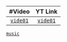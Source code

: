 | #Video | YT Link |
| :---: | :---: | 
| [`vide01`](#vide01) | [`vide01`](https://www.youtube.com/watch?v=dwaeNJUniRk) |


[`music`](https://www.youtube.com/watch?v=KxnpFKZowcs)
